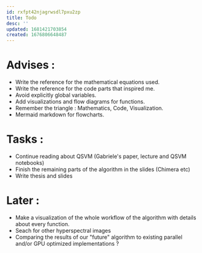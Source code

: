 ```yaml
---
id: rxfpt42njagrwsdl7pxu2zp
title: Todo
desc: ''
updated: 1681421703854
created: 1676806648487
---
```

# Advises :

- Write the reference for the mathematical equations used.
- Write the reference for the code parts that inspired me.
- Avoid explicitly global variables.
- Add visualizations and flow diagrams for functions.
- Remember the triangle : Mathematics, Code, Visualization.
- Mermaid markdown for flowcharts.

# Tasks :

  - Continue reading about QSVM (Gabriele's paper, lecture and QSVM notebooks)
  - Finish the remaining parts of the algorithm in the slides (Chimera etc)
  - Write thesis and slides

# Later : 
  - Make a visualization of the whole workflow of the algorithm with details about every function.
  - Seach for other hyperspectral images
  - Comparing the results of our "future" algorithm to existing parallel and/or GPU optimized implementations ?
